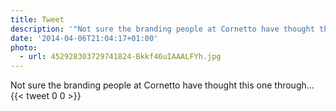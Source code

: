 ```yaml
---
title: Tweet
description: '"Not sure the branding people at Cornetto have thought this one through... "'
date: '2014-04-06T21:04:17+01:00'
photo:
  - url: 452928303729741824-Bkkf46uIAAALFYh.jpg
---
```

Not sure the branding people at Cornetto have thought this one through... 
      {{< tweet 0 0 >}}
    
